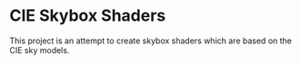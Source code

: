 CIE Skybox Shaders
==================

This project is an attempt to create skybox shaders which are based on the CIE sky models.
